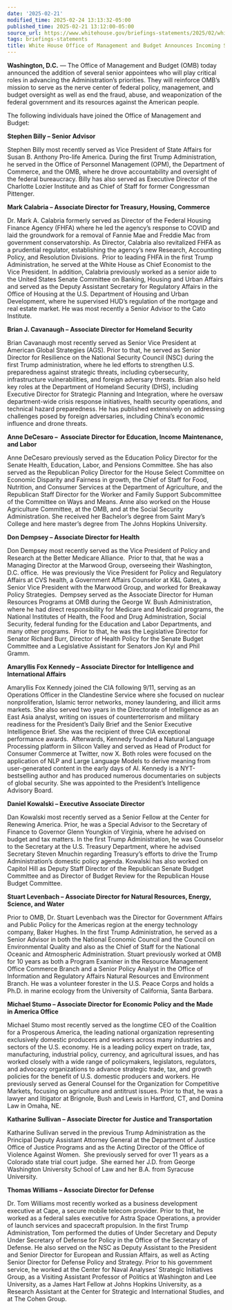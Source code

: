 ```yaml
---
date: '2025-02-21'
modified_time: 2025-02-24 13:13:32-05:00
published_time: 2025-02-21 13:12:00-05:00
source_url: https://www.whitehouse.gov/briefings-statements/2025/02/white-house-office-of-management-and-budget-announces-incoming-senior-appointees/
tags: briefings-statements
title: White House Office of Management and Budget Announces Incoming Senior Appointees
---
```

 
**Washington, D.C.** — The Office of Management and Budget (OMB) today
announced the addition of several senior appointees who will play
critical roles in advancing the Administration’s priorities. They will
reinforce OMB’s mission to serve as the nerve center of federal policy,
management, and budget oversight as well as end the fraud, abuse, and
weaponization of the federal government and its resources against the
American people.

The following individuals have joined the Office of Management and
Budget:

**Stephen Billy – Senior Advisor**

Stephen Billy most recently served as Vice President of State Affairs
for Susan B. Anthony Pro-life America. During the first Trump
Administration, he served in the Office of Personnel Management (OPM),
the Department of Commerce, and the OMB, where he drove accountability
and oversight of the federal bureaucracy. Billy has also served as
Executive Director of the Charlotte Lozier Institute and as Chief of
Staff for former Congressman Pittenger.

**Mark Calabria – Associate Director for Treasury, Housing, Commerce**

Dr. Mark A. Calabria formerly served as Director of the Federal Housing
Finance Agency (FHFA) where he led the agency’s response to COVID and
laid the groundwork for a removal of Fannie Mae and Freddie Mac from
government conservatorship. As Director, Calabria also revitalized FHFA
as a prudential regulator, establishing the agency’s new Research,
Accounting Policy, and Resolution Divisions.  Prior to leading FHFA in
the first Trump Administration, he served at the White House as Chief
Economist to the Vice President. In addition, Calabria previously worked
as a senior aide to the United States Senate Committee on Banking,
Housing and Urban Affairs and served as the Deputy Assistant Secretary
for Regulatory Affairs in the Office of Housing at the U.S. Department
of Housing and Urban Development, where he supervised HUD’s regulation
of the mortgage and real estate market. He was most recently a Senior
Advisor to the Cato Institute.

**Brian J. Cavanaugh – Associate Director for Homeland Security**

Brian Cavanaugh most recently served as Senior Vice President at
American Global Strategies (AGS). Prior to that, he served as Senior
Director for Resilience on the National Security Council (NSC) during
the first Trump administration, where he led efforts to strengthen U.S.
preparedness against strategic threats, including cybersecurity,
infrastructure vulnerabilities, and foreign adversary threats. Brian
also held key roles at the Department of Homeland Security (DHS),
including Executive Director for Strategic Planning and Integration,
where he oversaw department-wide crisis response initiatives, health
security operations, and technical hazard preparedness. He has published
extensively on addressing challenges posed by foreign adversaries,
including China’s economic influence and drone threats.

**Anne DeCesaro –  Associate Director for Education, Income Maintenance,
and Labor**

Anne DeCesaro previously served as the Education Policy Director for the
Senate Health, Education, Labor, and Pensions Committee. She has also
served as the Republican Policy Director for the House Select Committee
on Economic Disparity and Fairness in growth, the Chief of Staff for
Food, Nutrition, and Consumer Services at the Department of Agriculture,
and the Republican Staff Director for the Worker and Family Support
Subcommittee of the Committee on Ways and Means. Anne also worked on the
House Agriculture Committee, at the OMB, and at the Social Security
Administration. She received her Bachelor’s degree from Saint Mary’s
College and here master’s degree from The Johns Hopkins University.

**Don Dempsey – Associate Director for Health**

Don Dempsey most recently served as the Vice President of Policy and
Research at the Better Medicare Alliance.  Prior to that, that he was a
Managing Director at the Marwood Group, overseeing their Washington,
D.C. office.  He was previously the Vice President for Policy and
Regulatory Affairs at CVS health, a Government Affairs Counselor at K&L
Gates, a Senior Vice President with the Marwood Group, and worked for
Breakaway Policy Strategies.  Dempsey served as the Associate Director
for Human Resources Programs at OMB during the George W. Bush
Administration, where he had direct responsibility for Medicare and
Medicaid programs, the National Institutes of Health, the Food and Drug
Administration, Social Security, federal funding for the Education and
Labor Departments, and many other programs.  Prior to that, he was the
Legislative Director for Senator Richard Burr, Director of Health Policy
for the Senate Budget Committee and a Legislative Assistant for Senators
Jon Kyl and Phil Gramm. 

**Amaryllis Fox Kennedy – Associate Director for Intelligence and
International Affairs**

Amaryllis Fox Kennedy joined the CIA following 9/11, serving as an
Operations Officer in the Clandestine Service where she focused on
nuclear nonproliferation, Islamic terror networks, money laundering, and
illicit arms markets. She also served two years in the Directorate of
Intelligence as an East Asia analyst, writing on issues of
counterterrorism and military readiness for the President’s Daily Brief
and the Senior Executive Intelligence Brief. She was the recipient of
three CIA exceptional performance awards.  Afterwards, Kennedy founded a
Natural Language Processing platform in Silicon Valley and served as
Head of Product for Consumer Commerce at Twitter, now X. Both roles were
focused on the application of NLP and Large Language Models to derive
meaning from user-generated content in the early days of AI. Kennedy is
a NYT-bestselling author and has produced numerous documentaries on
subjects of global security. She was appointed to the President’s
Intelligence Advisory Board.

**Daniel Kowalski – Executive Associate Director**

Dan Kowalski most recently served as a Senior Fellow at the Center for
Renewing America. Prior, he was a Special Advisor to the Secretary of
Finance to Governor Glenn Youngkin of Virginia, where he advised on
budget and tax matters. In the first Trump Administration, he was
Counselor to the Secretary at the U.S. Treasury Department, where he
advised Secretary Steven Mnuchin regarding Treasury’s efforts to drive
the Trump Administration’s domestic policy agenda. Kowalski has also
worked on Capitol Hill as Deputy Staff Director of the Republican Senate
Budget Committee and as Director of Budget Review for the Republican
House Budget Committee.

**Stuart Levenbach – Associate Director for Natural Resources, Energy,
Science, and Water**

Prior to OMB, Dr. Stuart Levenbach was the Director for Government
Affairs and Public Policy for the Americas region at the energy
technology company, Baker Hughes. In the first Trump Administration, he
served as a Senior Advisor in both the National Economic Council and the
Council on Environmental Quality and also as the Chief of Staff for the
National Oceanic and Atmospheric Administration. Stuart previously
worked at OMB for 10 years as both a Program Examiner in the Resource
Management Office Commerce Branch and a Senior Policy Analyst in the
Office of Information and Regulatory Affairs Natural Resources and
Environment Branch. He was a volunteer forester in the U.S. Peace Corps
and holds a Ph.D. in marine ecology from the University of California,
Santa Barbara.

**Michael Stumo – Associate Director for Economic Policy and the Made
in America Office**

Michael Stumo most recently served as the longtime CEO of the Coalition
for a Prosperous America, the leading national organization representing
exclusively domestic producers and workers across many industries and
sectors of the U.S. economy. He is a leading policy expert on trade,
tax, manufacturing, industrial policy, currency, and agricultural
issues, and has worked closely with a wide range of policymakers,
legislators, regulators, and advocacy organizations to advance strategic
trade, tax, and growth policies for the benefit of U.S. domestic
producers and workers. He previously served as General Counsel for the
Organization for Competitive Markets, focusing on agriculture and
antitrust issues. Prior to that, he was a lawyer and litigator at
Brignole, Bush and Lewis in Hartford, CT, and Domina Law in Omaha, NE.

**Katharine Sullivan – Associate Director for Justice and
Transportation**

Katharine Sullivan served in the previous Trump Administration as the
Principal Deputy Assistant Attorney General at the Department of Justice
Office of Justice Programs and as the Acting Director of the Office of
Violence Against Women.  She previously served for over 11 years as a
Colorado state trial court judge.  She earned her J.D. from George
Washington University School of Law and her B.A. from Syracuse
University.

**Thomas Williams – Associate Director for Defense**

Dr. Tom Williams most recently worked as a business development
executive at Cape, a secure mobile telecom provider. Prior to that, he
worked as a federal sales executive for Astra Space Operations, a
provider of launch services and spacecraft propulsion. In the first
Trump Administration, Tom performed the duties of Under Secretary and
Deputy Under Secretary of Defense for Policy in the Office of the
Secretary of Defense. He also served on the NSC as Deputy Assistant to
the President and Senior Director for European and Russian Affairs, as
well as Acting Senior Director for Defense Policy and Strategy. Prior to
his government service, he worked at the Center for Naval Analyses’
Strategic Initiatives Group, as a Visiting Assistant Professor of
Politics at Washington and Lee University, as a James Hart Fellow at
Johns Hopkins University, as a Research Assistant at the Center for
Strategic and International Studies, and at The Cohen Group.

